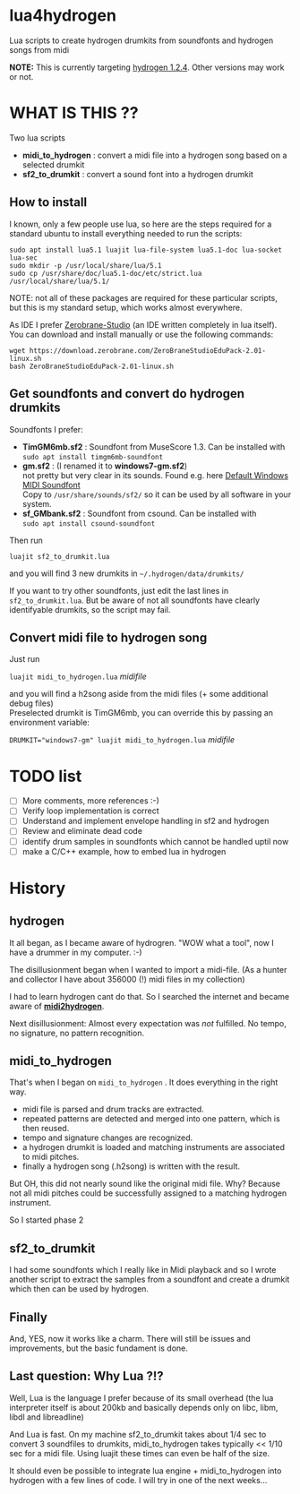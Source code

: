 # lua4hydrogen
Lua scripts to create hydrogen drumkits from soundfonts and hydrogen songs from midi
  
**NOTE:** This is currently targeting [hydrogen 1.2.4](https://github.com/hydrogen-music/hydrogen/releases/tag/1.2.4). Other versions may work or not.

# WHAT IS THIS ??

Two lua scripts

- **midi_to_hydrogen** : convert a midi file into a hydrogen song based on a selected drumkit
- **sf2_to_drumkit** : convert a sound font into a hydrogen drumkit

## How to install

I known, only a few people use lua, so here are the steps required for a standard ubuntu to install everything needed to run the scripts:

    sudo apt install lua5.1 luajit lua-file-system lua5.1-doc lua-socket lua-sec
    sudo mkdir -p /usr/local/share/lua/5.1
    sudo cp /usr/share/doc/lua5.1-doc/etc/strict.lua /usr/local/share/lua/5.1/

NOTE: not all of these packages are required for these particular scripts, but this is my standard setup, which works almost everywhere.

As IDE I prefer [Zerobrane-Studio](https://studio.zerobrane.com/) (an IDE written completely in lua itself).
You can download and install manually or use the following commands:

    wget https://download.zerobrane.com/ZeroBraneStudioEduPack-2.01-linux.sh
    bash ZeroBraneStudioEduPack-2.01-linux.sh


## Get soundfonts and convert do hydrogen drumkits  

Soundfonts I prefer:

- **TimGM6mb.sf2** : Soundfont from MuseScore 1.3. Can be installed with  
  `sudo apt install timgm6mb-soundfont`
- **gm.sf2** : (I renamed it to **windows7-gm.sf2**)   
  not pretty but very clear in its sounds. Found e.g. here [Default Windows MIDI Soundfont](https://musical-artifacts.com/artifacts/713)  
   Copy to `/usr/share/sounds/sf2/` so it can be used by all software in your system.  
- **sf_GMbank.sf2** : Soundfont from csound. Can be installed with  
  `sudo apt install csound-soundfont`


  
Then run   
  
`luajit sf2_to_drumkit.lua`   
  
and you will find 3 new drumkits in `~/.hydrogen/data/drumkits/`  
  
If you want to try other soundfonts, just edit the last lines in `sf2_to_drumkit.lua`. But be aware of not all soundfonts have clearly identifyable drumkits, so the script may fail.
  
## Convert midi file to hydrogen song

Just run

`luajit midi_to_hydrogen.lua` *midifile*

and you will find a h2song aside from the midi files (+ some additional debug files)  
Preselected drumkit is TimGM6mb, you can override this by  passing an environment variable:  

`DRUMKIT="windows7-gm" luajit midi_to_hydrogen.lua` *midifile*

# TODO list

- [ ] More comments, more references :-)
- [ ] Verify loop implementation is correct
- [ ] Understand and implement envelope handling in sf2 and hydrogen
- [ ] Review and eliminate dead code
- [ ] identify drum samples in soundfonts which cannot be handled uptil now
- [ ] make a C/C++ example, how to embed lua in hydrogen

# History
  
## hydrogen  

It all began, as I became aware of hydrogren. "WOW what a tool", now I have a drummer in my computer. :-) 

The disillusionment began when I wanted to import a midi-file. (As a hunter and collector I have about 356000 (!) midi files in my collection)
  
I had to learn hydrogen cant do that. So I searched the internet and became aware of **[midi2hydrogen](https://github.com/RushOnline/midi2hydrogen)**.   
  
Next disillusionment: Almost every expectation was *not* fulfilled. No tempo, no signature, no pattern recognition.

## midi_to_hydrogen

That's when I began on `midi_to_hydrogen` . It does everything in the right way.
  
- midi file is parsed and drum tracks are extracted.
- repeated patterns are detected and merged into one pattern, which is then reused.
- tempo and signature changes are recognized.
- a hydrogen drumkit is loaded and matching instruments are associated to midi pitches.
- finally a hydrogen song (.h2song) is written with the result.

But OH, this did not nearly sound like the original midi file. Why? Because not all midi pitches could be successfully assigned to a matching hydrogen instrument.

So I started phase 2

## sf2_to_drumkit

I had some soundfonts which I really like in Midi playback and so I wrote another script to extract the samples from a soundfont and create a drumkit which then can be used by hydrogen.

## Finally
  
And, YES, now it works like a charm. There will still be issues and improvements, but the basic fundament is done.
  
## Last question: Why Lua ?!?  
  
Well, Lua is the language I prefer because of its small overhead (the lua interpreter itself is about 200kb and basically depends only on libc, libm, libdl and libreadline)  
  
And Lua is fast. On my machine sf2_to_drumkit takes about 1/4 sec to convert 3 soundfiles to drumkits, midi_to_hydrogen takes typically << 1/10 sec for a midi file. Using luajit these times can even be half of the size.

It should even be possible to integrate lua engine + midi_to_hydrogen into hydrogen with a few lines of code. I will try in one of the next weeks...


